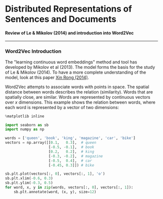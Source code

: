 # Distributed Representations of Sentences and Documents

#### Review of Le & Mikolov \(2014\) and introduction into Word2Vec

---

### Word2Vec Introduction

The "learning continuous word embeddings" method and tool has developed by Mikolov et al \(2013\). The model forms the basis for the study of Le & Mikolov \(2014\). To have a more complete understanding of the model, look at this paper [Xin Rong \(2014\)](http://arxiv.org/abs/1411.2738).

Word2Vec attempts to associate words with points in space. The spatial distance between words describes the relation \(similarity\). Words that are spatially close, are similar. Words are represented by continuous vectors over _x_ dimensions. This example shows the relation between words, where each word is represented by a vector of two dimensions:

```py
%matplotlib inline
```

```py
import seaborn as sb
import numpy as np

words = ['queen', 'book', 'king', 'magazine', 'car', 'bike']
vectors = np.array([[0.1,   0.3],  # queen
                    [-0.5, -0.1],  # book
                    [0.2,   0.2],  # king
                    [-0.3, -0.2],  # magazine
                    [-0.5,  0.4],  # car
                    [-0.45, 0.3]]) # bike

sb.plt.plot(vectors[:, 0], vectors[:, 1], 'o')
sb.plt.xlim(-0.6, 0.3)
sb.plt.ylim(-0.3, 0.5)
for word, x, y in zip(words, vectors[:, 0], vectors[:, 1]):
    sb.plt.annotate(word, (x, y), size=12)
```



